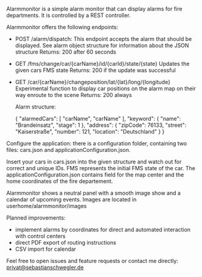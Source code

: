 Alarmmonitor is a simple alarm monitor that can display alarms for fire departments. It is controlled by a REST controller.

Alarmmonitor offers the following endpoints:

* POST /alarm/dispatch:
    This endpoint accepts the alarm that should be displayed. See alarm object structure for information about the 
    JSON structure
    Returns: 200 after 60 seconds
* GET /fms/change/car/{carName}/id/{carId}/state/{state}
    Updates the given cars FMS state
    Returns: 200 if the update was successful
* GET /car/{carName}/changeposition/lat/{lat}/long/{longitude}
   Experimental function to display car positions on the alarm map on their way enroute to the scene
   Returns: 200 always
   
   Alarm structure:
   
   {
  "alarmedCars": [
    "carName",
    "carName"
  ],
  "keyword": {
    "name": "Brandeinsatz",
    "stage": 1
  },
  "address": {
    "zipCode": 76133,
    "street": "Kaiserstraße",
    "number": 121,
    "location": "Deutschland"
  }
}

Configure the application: there is a configuration folder, containing two files:
cars.json and applicationConfiguration.json.

Insert your cars in cars.json into the given structure and watch out for correct and unique IDs. FMS represents the initial FMS state of the car.
The applicationConfiguration.json contains field for the map center and the home coordinates of the fire departement.

Alarmmonitor shows a neutral panel with a smooth image show and a calendar of upcoming events.
Images are located in userhome/alarmmonitor/images

Planned improvements:

* implement alarms by coordinates for direct and automated interaction with control centers
* direct PDF export of routing instructions
* CSV import for calendar

Feel free to open issues and feature requests or contact me directly: privat@sebastianschwegler.de
